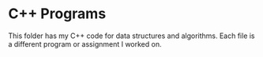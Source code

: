# C++ Programs

This folder has my C++ code for data structures and algorithms. Each file is a different program or assignment I worked on.
